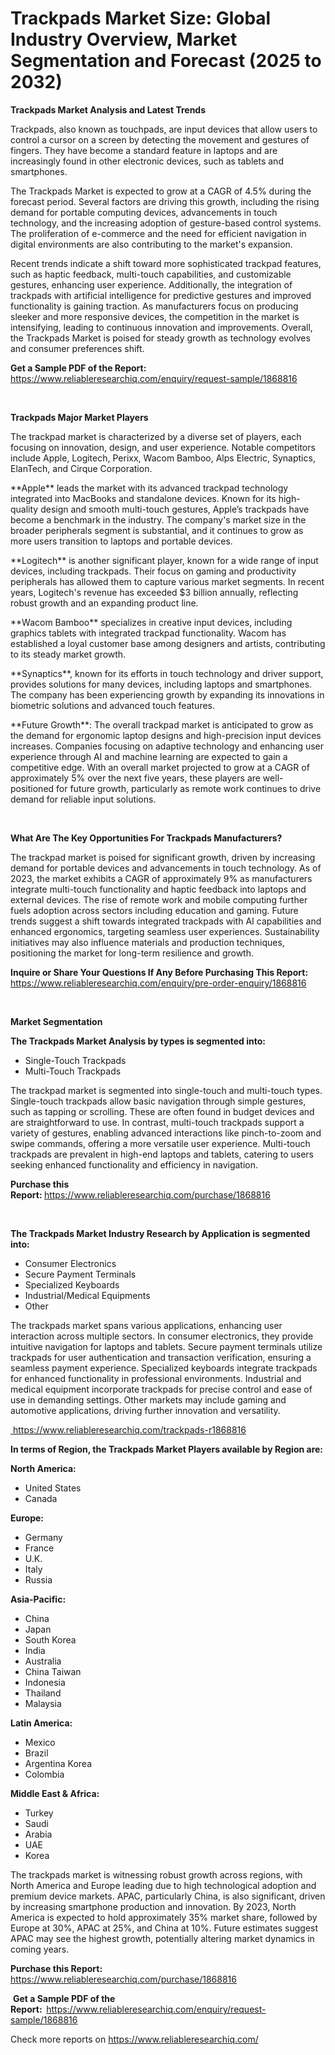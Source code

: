 <p><h1>Trackpads Market Size: Global Industry Overview, Market Segmentation and Forecast (2025 to 2032)</h1></p><p><strong>Trackpads Market Analysis and Latest Trends</strong></p>
<p><p>Trackpads, also known as touchpads, are input devices that allow users to control a cursor on a screen by detecting the movement and gestures of fingers. They have become a standard feature in laptops and are increasingly found in other electronic devices, such as tablets and smartphones.</p><p>The Trackpads Market is expected to grow at a CAGR of 4.5% during the forecast period. Several factors are driving this growth, including the rising demand for portable computing devices, advancements in touch technology, and the increasing adoption of gesture-based control systems. The proliferation of e-commerce and the need for efficient navigation in digital environments are also contributing to the market's expansion.</p><p>Recent trends indicate a shift toward more sophisticated trackpad features, such as haptic feedback, multi-touch capabilities, and customizable gestures, enhancing user experience. Additionally, the integration of trackpads with artificial intelligence for predictive gestures and improved functionality is gaining traction. As manufacturers focus on producing sleeker and more responsive devices, the competition in the market is intensifying, leading to continuous innovation and improvements. Overall, the Trackpads Market is poised for steady growth as technology evolves and consumer preferences shift.</p></p>
<p><strong>Get a Sample PDF of the Report:&nbsp;</strong> <a href="https://www.reliableresearchiq.com/enquiry/request-sample/1868816?utm_campaign=2810&utm_medium=2&utm_source=Github&utm_content=ia&utm_term=06042025&utm_id=trackpads">https://www.reliableresearchiq.com/enquiry/request-sample/1868816</a></p>
<p>&nbsp;</p>
<p><strong>Trackpads Major Market Players</strong></p>
<p><p>The trackpad market is characterized by a diverse set of players, each focusing on innovation, design, and user experience. Notable competitors include Apple, Logitech, Perixx, Wacom Bamboo, Alps Electric, Synaptics, ElanTech, and Cirque Corporation.</p><p>**Apple** leads the market with its advanced trackpad technology integrated into MacBooks and standalone devices. Known for its high-quality design and smooth multi-touch gestures, Apple’s trackpads have become a benchmark in the industry. The company's market size in the broader peripherals segment is substantial, and it continues to grow as more users transition to laptops and portable devices.</p><p>**Logitech** is another significant player, known for a wide range of input devices, including trackpads. Their focus on gaming and productivity peripherals has allowed them to capture various market segments. In recent years, Logitech's revenue has exceeded $3 billion annually, reflecting robust growth and an expanding product line.</p><p>**Wacom Bamboo** specializes in creative input devices, including graphics tablets with integrated trackpad functionality. Wacom has established a loyal customer base among designers and artists, contributing to its steady market growth.</p><p>**Synaptics**, known for its efforts in touch technology and driver support, provides solutions for many devices, including laptops and smartphones. The company has been experiencing growth by expanding its innovations in biometric solutions and advanced touch features.</p><p>**Future Growth**: The overall trackpad market is anticipated to grow as the demand for ergonomic laptop designs and high-precision input devices increases. Companies focusing on adaptive technology and enhancing user experience through AI and machine learning are expected to gain a competitive edge. With an overall market projected to grow at a CAGR of approximately 5% over the next five years, these players are well-positioned for future growth, particularly as remote work continues to drive demand for reliable input solutions.</p></p>
<p>&nbsp;</p>
<p><strong>What Are The Key Opportunities For Trackpads Manufacturers?</strong></p>
<p><p>The trackpad market is poised for significant growth, driven by increasing demand for portable devices and advancements in touch technology. As of 2023, the market exhibits a CAGR of approximately 9% as manufacturers integrate multi-touch functionality and haptic feedback into laptops and external devices. The rise of remote work and mobile computing further fuels adoption across sectors including education and gaming. Future trends suggest a shift towards integrated trackpads with AI capabilities and enhanced ergonomics, targeting seamless user experiences. Sustainability initiatives may also influence materials and production techniques, positioning the market for long-term resilience and growth.</p></p>
<p><strong>Inquire or Share Your Questions If Any Before Purchasing This Report:</strong> <a href="https://www.reliableresearchiq.com/enquiry/pre-order-enquiry/1868816?utm_campaign=2810&utm_medium=2&utm_source=Github&utm_content=ia&utm_term=06042025&utm_id=trackpads">https://www.reliableresearchiq.com/enquiry/pre-order-enquiry/1868816</a></p>
<p>&nbsp;</p>
<p><strong>Market Segmentation</strong></p>
<p><strong>The Trackpads Market Analysis by types is segmented into:</strong></p>
<p><ul><li>Single-Touch Trackpads</li><li>Multi-Touch Trackpads</li></ul></p>
<p><p>The trackpad market is segmented into single-touch and multi-touch types. Single-touch trackpads allow basic navigation through simple gestures, such as tapping or scrolling. These are often found in budget devices and are straightforward to use. In contrast, multi-touch trackpads support a variety of gestures, enabling advanced interactions like pinch-to-zoom and swipe commands, offering a more versatile user experience. Multi-touch trackpads are prevalent in high-end laptops and tablets, catering to users seeking enhanced functionality and efficiency in navigation.</p></p>
<p><strong>Purchase this Report:&nbsp;</strong><a href="https://www.reliableresearchiq.com/purchase/1868816?utm_campaign=2810&utm_medium=2&utm_source=Github&utm_content=ia&utm_term=06042025&utm_id=trackpads">https://www.reliableresearchiq.com/purchase/1868816</a></p>
<p>&nbsp;</p>
<p><strong>The Trackpads Market Industry Research by Application is segmented into:</strong></p>
<p><ul><li>Consumer Electronics</li><li>Secure Payment Terminals</li><li>Specialized Keyboards</li><li>Industrial/Medical Equipments</li><li>Other</li></ul></p>
<p><p>The trackpads market spans various applications, enhancing user interaction across multiple sectors. In consumer electronics, they provide intuitive navigation for laptops and tablets. Secure payment terminals utilize trackpads for user authentication and transaction verification, ensuring a seamless payment experience. Specialized keyboards integrate trackpads for enhanced functionality in professional environments. Industrial and medical equipment incorporate trackpads for precise control and ease of use in demanding settings. Other markets may include gaming and automotive applications, driving further innovation and versatility.</p></p>
<p><a href="https://www.reliableresearchiq.com/trackpads-r1868816?utm_campaign=2810&utm_medium=2&utm_source=Github&utm_content=ia&utm_term=06042025&utm_id=trackpads">&nbsp;https://www.reliableresearchiq.com/trackpads-r1868816</a></p>
<p><strong>In terms of Region, the Trackpads Market Players available by Region are:</strong></p>
<p>
    <p> <strong> North America: </strong>
        <ul>
            <li>United States</li>
            <li>Canada</li>
        </ul>
        </p> 
    <p> <strong> Europe: </strong>
        <ul>
            <li>Germany</li>
            <li>France</li>
            <li>U.K.</li>
            <li>Italy</li>
            <li>Russia</li>
        </ul>
        </p> 
    <p> <strong> Asia-Pacific: </strong>
        <ul>
            <li>China</li>
            <li>Japan</li>
            <li>South Korea</li>
            <li>India</li>
            <li>Australia</li>
            <li>China Taiwan</li>
            <li>Indonesia</li>
            <li>Thailand</li>
            <li>Malaysia</li>
        </ul>
        </p> 
    <p> <strong> Latin America: </strong>
        <ul>
            <li>Mexico</li>
            <li>Brazil</li>
            <li>Argentina Korea</li>
            <li>Colombia</li>
        </ul>
        </p> 
    <p> <strong> Middle East & Africa: </strong>
        <ul>
            <li>Turkey</li>
            <li>Saudi</li>
            <li>Arabia</li>
            <li>UAE</li>
            <li>Korea</li>
        </ul>
    </p>
    </p>
<p><p>The trackpads market is witnessing robust growth across regions, with North America and Europe leading due to high technological adoption and premium device markets. APAC, particularly China, is also significant, driven by increasing smartphone production and innovation. By 2023, North America is expected to hold approximately 35% market share, followed by Europe at 30%, APAC at 25%, and China at 10%. Future estimates suggest APAC may see the highest growth, potentially altering market dynamics in coming years.</p></p>
<p><strong>Purchase this Report: </strong><a href="https://www.reliableresearchiq.com/purchase/1868816?utm_campaign=2810&utm_medium=2&utm_source=Github&utm_content=ia&utm_term=06042025&utm_id=trackpads">https://www.reliableresearchiq.com/purchase/1868816</a></p>
<p>&nbsp;<strong>Get a Sample PDF of the Report:&nbsp;&nbsp;</strong><a href="https://www.reliableresearchiq.com/enquiry/request-sample/1868816?utm_campaign=2810&utm_medium=2&utm_source=Github&utm_content=ia&utm_term=06042025&utm_id=trackpads">https://www.reliableresearchiq.com/enquiry/request-sample/1868816</a></p>
<p><strong></strong></p>
<p>Check more reports on <a href="https://www.reliableresearchiq.com/?utm_campaign=2810&utm_medium=2&utm_source=Github&utm_content=ia&utm_term=06042025&utm_id=trackpads">https://www.reliableresearchiq.com/</a></p>
